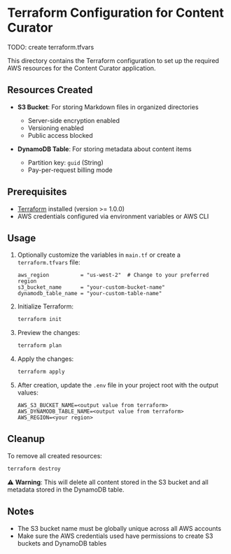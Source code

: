 # Terraform Configuration for Content Curator

TODO: create terraform.tfvars

This directory contains the Terraform configuration to set up the required AWS resources for the Content Curator application.

## Resources Created

- **S3 Bucket**: For storing Markdown files in organized directories
  - Server-side encryption enabled
  - Versioning enabled
  - Public access blocked

- **DynamoDB Table**: For storing metadata about content items
  - Partition key: `guid` (String)
  - Pay-per-request billing mode

## Prerequisites

- [Terraform](https://www.terraform.io/downloads) installed (version >= 1.0.0)
- AWS credentials configured via environment variables or AWS CLI

## Usage

1. Optionally customize the variables in `main.tf` or create a `terraform.tfvars` file:

   ```hcl
   aws_region          = "us-west-2"  # Change to your preferred region
   s3_bucket_name      = "your-custom-bucket-name"
   dynamodb_table_name = "your-custom-table-name"
   ```

2. Initialize Terraform:

   ```bash
   terraform init
   ```

3. Preview the changes:

   ```bash
   terraform plan
   ```

4. Apply the changes:

   ```bash
   terraform apply
   ```

5. After creation, update the `.env` file in your project root with the output values:

   ```
   AWS_S3_BUCKET_NAME=<output value from terraform>
   AWS_DYNAMODB_TABLE_NAME=<output value from terraform>
   AWS_REGION=<your region>
   ```

## Cleanup

To remove all created resources:

```bash
terraform destroy
```

⚠️ **Warning**: This will delete all content stored in the S3 bucket and all metadata stored in the DynamoDB table.

## Notes

- The S3 bucket name must be globally unique across all AWS accounts
- Make sure the AWS credentials used have permissions to create S3 buckets and DynamoDB tables 